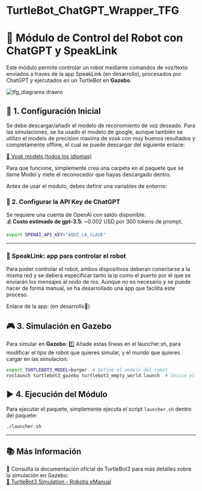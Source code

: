# TurtleBot_ChatGPT_Wrapper_TFG

# 🚀 Módulo de Control del Robot con ChatGPT y SpeakLink

Este módulo permite controlar un robot mediante comandos de voz/texto enviados a traves de la app SpeakLink (en desarrollo), procesados por ChatGPT y ejecutados en un TurtleBot en **Gazebo**.

![tfg_diagrama drawio](https://github.com/user-attachments/assets/b6847df9-c89e-4240-9f40-b444b5df8b1f)



## 📌 1. Configuración Inicial
Se debe descargar/añadir el modelo de reconomiento de voz deseado. Para las simulaciones, se ha usado el modelo de google, aunque también se utilizo el modelo de precision maxima de vosk con muy buenos resultados y completamente offline, el cual se puede descargar del siguiente enlace:

[🔗 Vosk models (todos los idiomas)](https://alphacephei.com/vosk/models)

Para que funcione, simplemente crea una carpeta en el paquete que se llame Model y mete el reconocedor que hayas descargado dentro.

Antes de usar el módulo, debes definir una variables de entorno:

### 🧠 2. Configurar la API Key de ChatGPT

Se requiere una cuenta de OpenAI con saldo disponible.\
💰 **Costo estimado de gpt-3.5**: \~0.002 USD por 300 tokens de prompt.

```bash
export OPENAI_API_KEY="AQUI_LA_CLAVE"
```

---

### :calling: SpeakLink: app para controlar el robot
Para poder controlar el robot, ambos dispositivos deberan conectarse a la misma red y se deberá especificar tanto la ip como el puerto por el que se enviarán los mensajes al nodo de ros. Aunque no es necesario y se puede hacer de forma manual, se ha desarrollado una app que facilita este proceso.

Enlace de la app: (en desarrollo🔧)

## 🎮 3. Simulación en **Gazebo**

Para simular en **Gazebo**:
1️⃣ Añade estas líneas en el launcher.sh, para modificar el tipo de robot que quieres simular, y el mundo que quieres cargar en las simulacion:

```bash
export TURTLEBOT3_MODEL=burger  # Define el modelo del robot
roslaunch turtlebot3_gazebo turtlebot3_empty_world.launch  # Inicia el mundo en Gazebo
```

## ▶️ 4. Ejecución del Módulo

Para ejecutar el paquete, simplemente ejecuta el script `launcher.sh` dentro del paquete:

```bash
./launcher.sh
```

---

## 📚 Más Información

🔗 Consulta la documentación oficial de TurtleBot3 para más detalles sobre la simulación en Gazebo:\
[🔗 TurtleBot3 Simulation - Robotis eManual](https://emanual.robotis.com/docs/en/platform/turtlebot3/simulation/#gazebo-simulation)

